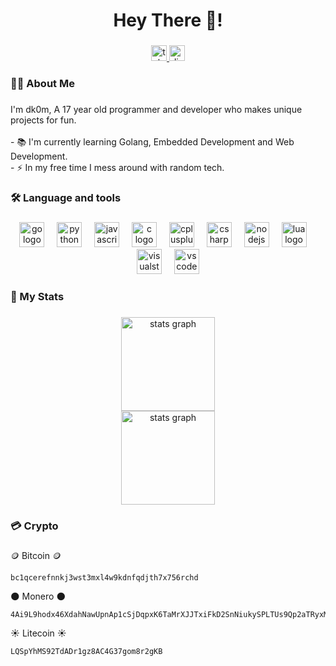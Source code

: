 <h1 align="center">Hey There 👋!</h1>

###

<div align="center">
  <a href="https://t.me/r0z3na" target="_blank">
    <img src="https://img.shields.io/static/v1?message=Telegram&logo=telegram&label=&color=2CA5E0&logoColor=white&labelColor=&style=for-the-badge" height="25" alt="telegram logo"  />
  </a>
  <a href="https://discord.com/users/194281239912382464" target="_blank">
    <img src="https://img.shields.io/static/v1?message=Discord&logo=discord&label=&color=7289DA&logoColor=white&labelColor=&style=for-the-badge" height="25" alt="discord logo"  />
  </a>
</div>

###

<h3 align="left">👩‍💻 About Me</h3>

###

<p align="left">I'm dk0m, A 17 year old programmer and developer who makes unique projects for fun.<br><br>- 📚 I'm currently learning Golang, Embedded Development and Web Development.<br>- ⚡ In my free time I mess around with random tech.</p>

###

<h3 align="left">🛠 Language and tools</h3>

###

<div align="center">
  <img src="https://cdn.jsdelivr.net/gh/devicons/devicon/icons/go/go-original-wordmark.svg" height="40" alt="go logo"  />
  <img width="12" />
  <img src="https://cdn.jsdelivr.net/gh/devicons/devicon/icons/python/python-original.svg" height="40" alt="python logo"  />
  <img width="12" />
  <img src="https://cdn.jsdelivr.net/gh/devicons/devicon/icons/javascript/javascript-original.svg" height="40" alt="javascript logo"  />
  <img width="12" />
  <img src="https://cdn.jsdelivr.net/gh/devicons/devicon/icons/c/c-original.svg" height="40" alt="c logo"  />
  <img width="12" />
  <img src="https://cdn.jsdelivr.net/gh/devicons/devicon/icons/cplusplus/cplusplus-original.svg" height="40" alt="cplusplus logo"  />
  <img width="12" />
  <img src="https://cdn.jsdelivr.net/gh/devicons/devicon/icons/csharp/csharp-original.svg" height="40" alt="csharp logo"  />
  <img width="12" />
  <img src="https://cdn.simpleicons.org/nodedotjs/339933" height="40" alt="nodejs logo"  />
  <img width="12" />
  <img src="https://cdn.jsdelivr.net/gh/devicons/devicon/icons/lua/lua-original.svg" height="40" alt="lua logo"  />
  <img width="12" />
  <img src="https://cdn.jsdelivr.net/gh/devicons/devicon/icons/visualstudio/visualstudio-plain.svg" height="40" alt="visualstudio logo"  />
  <img width="12" />
  <img src="https://cdn.jsdelivr.net/gh/devicons/devicon/icons/vscode/vscode-original.svg" height="40" alt="vscode logo"  />
</div>

###

<h3 align="left"> 🚀 My Stats</h3>

###

<div align="center">
  <img src="https://github-readme-stats.vercel.app/api?username=dk0m&hide_title=false&hide_rank=false&show_icons=true&include_all_commits=true&count_private=true&disable_animations=false&theme=tokyonight&locale=en&hide_border=false" height="150" alt="stats graph"  />
</div>

<div align="center">
  <img src="https://github-readme-stats.vercel.app/api?username=dk0m&hide_title=false&hide_rank=false&show_icons=true&include_all_commits=true&count_private=true&disable_animations=false&theme=dark&locale=en&hide_border=false" height="150" alt="stats graph"  />
</div>

###

<h3 align="left">💳 Crypto</h3>

###

🪙 Bitcoin 🪙
```
bc1qcerefnnkj3wst3mxl4w9kdnfqdjth7x756rchd
```

🌑 Monero 🌑
```
4Ai9L9hodx46XdahNawUpnAp1cSjDqpxK6TaMrXJJTxiFkD2SnNiukySPLTUs9Qp2aTRyxMma828ebLFpTQFwxLyJBpGU4h
```

☀️ Litecoin ☀️
```
LQSpYhMS92TdADr1gz8AC4G37gom8r2gKB
```


###
